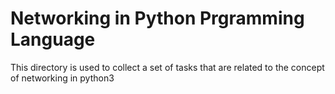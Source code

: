 # Networking in Python Prgramming Language

This directory is used to collect a set of tasks that are related to the concept of networking in python3